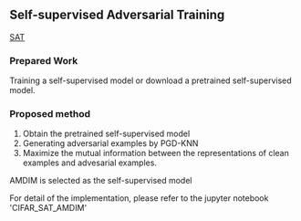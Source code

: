 ## Self-supervised Adversarial Training
[SAT](https://arxiv.org/abs/1911.06470)

### Prepared Work
Training a self-supervised model or download a pretrained self-supervised model. 

### Proposed method
1. Obtain the pretrained self-supervised model
2. Generating adversarial examples by PGD-KNN
3. Maximize the mutual information between the representations of clean examples and advesarial examples.


AMDIM is selected as the self-supervised model

For detail of the implementation, please refer to the jupyter notebook 'CIFAR_SAT_AMDIM'
